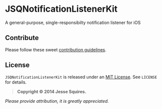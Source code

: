 # JSQNotificationListenerKit

A general-purpose, single-responsibilty notification listener for iOS

## Contribute

Please follow these sweet [contribution guidelines](https://github.com/jessesquires/HowToContribute).

## License

`JSQNotificationListenerKit` is released under an [MIT License][mitLink]. See `LICENSE` for details.

>**Copyright &copy; 2014 Jesse Squires.**

*Please provide attribution, it is greatly appreciated.*

[mitLink]:http://opensource.org/licenses/MIT

